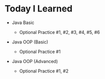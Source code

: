 # Today I Learned

- Java Basic 
  - Optional Practice #1, #2, #3, #4, #5, #6

- Java OOP (Basic) 
  - Optional Practice #1

- Java OOP (Advanced) 
  - Optional Practice #1, #2
